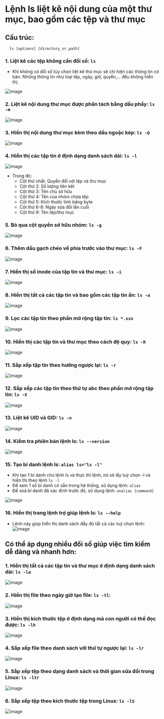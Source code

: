 # Lệnh ls liệt kê nội dung của một thư mục, bao gồm các tệp và thư mục
## Cấu trúc:
  ```
    ls [options] [directory_or_path]
  ```

### 1. Liệt kê các tệp không cần đối số: `ls`
- Khi không có đối số tùy chọn liệt kê thư mục sẽ chỉ hiện các thông tin cơ bản. Những thông tin như loại tệp, ngày, giờ, quyền,… đều không hiển thị.

![image](https://github.com/user-attachments/assets/4764a087-e289-4df4-a767-bcc7d0235d95)

### 2. Liệt kê nội dung thư mục được phân tách bằng dấu phẩy: `ls -m`
![image](https://github.com/user-attachments/assets/f2b2c9b5-4a19-40d8-8edc-40ae28fe514a)

### 3. Hiển thị nội dung thư mục kèm theo dấu ngoặc kép: `ls -Q`
![image](https://github.com/user-attachments/assets/0061411b-6bbf-451c-8e79-85f370c94cc8)

### 4. Hiển thị các tập tin ở định dạng danh sách dài: `ls -l`
![image](https://github.com/user-attachments/assets/9a84ebf2-66f3-4528-a092-bc000ee96bdb)

- Trong đó:
  - Cột thứ nhất: Quyền đối với tệp và thư mục
  - Cột thứ 2: Số lượng liên kết
  - Cột thứ 3: Tên chủ sở hữu
  - Cột thứ 4: Tên của nhóm chứa tệp
  - Cột thứ 5: Kích thước tính bằng byte
  - Cột thứ 6-8: Ngày sửa đổi lần cuối
  - Cột thứ 9: Tên tệp/thư mục

### 5. Bỏ qua cột quyền sở hữu nhóm: `ls -g`
![image](https://github.com/user-attachments/assets/73e29f49-c4d6-407e-b581-ae87949eb33d)

### 6. Thêm dấu gạch chéo về phía trước vào thư mục: `ls -F`
![image](https://github.com/user-attachments/assets/17077ec7-8079-4a9b-8f86-0cada06fb700)

### 7. Hiển thị số inode của tập tin và thư mục: `ls -i`
![image](https://github.com/user-attachments/assets/c059a5f2-d980-4772-8235-99b93be8d3b4)

### 8. Hiển thị tất cả các tập tin và bao gồm các tập tin ẩn: `ls -a`
![image](https://github.com/user-attachments/assets/0255d514-e7db-4329-8b74-ba791b769836)

### 9. Lọc các tập tin theo phần mở rộng tập tin: `ls *.xxx`
![image](https://github.com/user-attachments/assets/1dd1cc88-b3b8-47a5-8f63-63b297a89e35)

### 10. Hiển thị các tập tin và thư mục theo cách đệ quy: `ls -R`
![image](https://github.com/user-attachments/assets/c12ea71c-e4db-45a6-96d0-2f9bfef88288)

### 11. Sắp xếp tập tin theo hướng ngược lại: `ls -r`
![image](https://github.com/user-attachments/assets/d9a3fbdb-2b5e-4e76-810f-b1e31a1e5f4c)

### 12. Sắp xếp các tập tin theo thứ tự abc theo phần mở rộng tập tin: `ls -X`
![image](https://github.com/user-attachments/assets/edbef4b0-f08e-405f-91da-90fd12b81183)

### 13. Liệt kê UID và GID: `ls -n`
![image](https://github.com/user-attachments/assets/48cf0081-8e95-4ae4-916b-6267960c252e)

### 14. Kiểm tra phiên bản lệnh ls: `ls --version`
![image](https://github.com/user-attachments/assets/a95d5d4c-f669-4756-9eea-c967be20e444)

### 15. Tạo bí danh lệnh ls: `alias ls="ls -l"`
- Khi tạo 1 bí danh cho lệnh ls và thực thi lệnh, nó sẽ lấy tuỳ chọn -l và hiển thị theo lệnh `ls -l`
- Để xem 1 số bí danh có sẵn trong hệ thống, sử dụng lệnh: `alias`
- Để xoá bí danh đã xác đinh trước đó, sử dụng lệnh: `unalias [command]`

![image](https://github.com/user-attachments/assets/45e8578f-f874-493b-8895-242ebc47959a)

### 16. Hiển thị trang lệnh trợ giúp lệnh ls: `ls --help`
- Lệnh này giúp hiển thị danh sách đầy đủ tất cả các tuỳ chọn lệnh:
![image](https://github.com/user-attachments/assets/64a8be55-e679-4fec-b5a0-8623dfb690d7)

## Có thể áp dụng nhiều đối số giúp việc tìm kiếm dễ dàng và nhanh hơn:
### 1. Hiển thị tất cả các tập tin và thư mục ở định dạng danh sách dài: `ls -la`
![image](https://github.com/user-attachments/assets/70fe2d24-69ed-4641-9f3c-da365bcc5adf)

### 2. Hiển thị file theo ngày giờ tạo file: `ls -tl`:
![image](https://github.com/user-attachments/assets/0c58fbb8-78b3-4de2-b3e1-5be089d902fe)

### 3. Hiển thị kích thước tệp ở định dạng mà con người có thể đọc được: `ls -lh`
![image](https://github.com/user-attachments/assets/101c3253-dba3-4ad1-8502-97c3f95c64ce)

### 4. Sắp xếp file theo danh sách với thứ tự ngược lại: `ls -lr` 
![image](https://github.com/user-attachments/assets/9b1a2f6b-60b5-4308-a8e3-ffb2812a05cf)

### 5. Sắp xếp tệp theo dạng danh sách và thời gian sửa đổi trong Linux: `ls -ltr`
![image](https://github.com/user-attachments/assets/7db2025a-27ee-4577-9dfb-4581b259c001)

### 6. Sắp xếp tệp theo kích thước tệp trong Linux: `ls -lS`
![image](https://github.com/user-attachments/assets/b91c8521-4525-42c8-a8a0-39e9cfc661c1)

